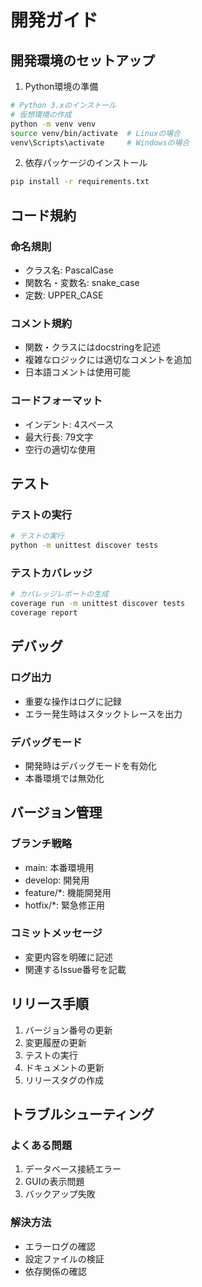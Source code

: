 # 開発ガイド

## 開発環境のセットアップ

1. Python環境の準備
```bash
# Python 3.xのインストール
# 仮想環境の作成
python -m venv venv
source venv/bin/activate  # Linuxの場合
venv\Scripts\activate     # Windowsの場合
```

2. 依存パッケージのインストール
```bash
pip install -r requirements.txt
```

## コード規約

### 命名規則
- クラス名: PascalCase
- 関数名・変数名: snake_case
- 定数: UPPER_CASE

### コメント規約
- 関数・クラスにはdocstringを記述
- 複雑なロジックには適切なコメントを追加
- 日本語コメントは使用可能

### コードフォーマット
- インデント: 4スペース
- 最大行長: 79文字
- 空行の適切な使用

## テスト

### テストの実行
```bash
# テストの実行
python -m unittest discover tests
```

### テストカバレッジ
```bash
# カバレッジレポートの生成
coverage run -m unittest discover tests
coverage report
```

## デバッグ

### ログ出力
- 重要な操作はログに記録
- エラー発生時はスタックトレースを出力

### デバッグモード
- 開発時はデバッグモードを有効化
- 本番環境では無効化

## バージョン管理

### ブランチ戦略
- main: 本番環境用
- develop: 開発用
- feature/*: 機能開発用
- hotfix/*: 緊急修正用

### コミットメッセージ
- 変更内容を明確に記述
- 関連するIssue番号を記載

## リリース手順

1. バージョン番号の更新
2. 変更履歴の更新
3. テストの実行
4. ドキュメントの更新
5. リリースタグの作成

## トラブルシューティング

### よくある問題
1. データベース接続エラー
2. GUIの表示問題
3. バックアップ失敗

### 解決方法
- エラーログの確認
- 設定ファイルの検証
- 依存関係の確認 